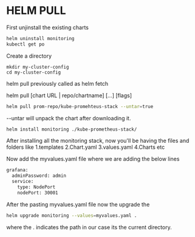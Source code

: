 <h1>HELM PULL</h1>

First unjinstall the existing charts

```sh
helm uninstall monitoring
kubectl get po
```
Create a directory

```
mkdir my-cluster-config
cd my-cluster-config
```

helm pull previously  called as helm fetch

helm pull [chart URL | repo/chartname] [...] [flags]

```sh
helm pull prom-repo/kube-promehteus-stack --untar=true
```

--untar will unpack the chart after downloading it.

```sh
helm install monitoring ./kube-prometheus-stack/
```

After installing all the monitoring stack, now you'll be having the files and folders like
1.templates
2.Chart.yaml
3.values.yaml
4.Charts
etc

Now add the myvalues.yaml file where we are adding the below lines

```sh
grafana:
  adminPassword: admin
  service:
    type: NodePort
    nodePort: 30001
```
After the pasting myvalues.yaml file now the upgrade the 

```sh
helm upgrade monitoring --values=myvalues.yaml .
```
 where the . indicates the path in our case its the current directory.
 
 

